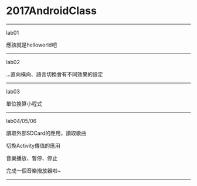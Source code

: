 # 2017AndroidClass


----------

lab01

應該就是helloworld吧

----------

lab02

...直向橫向、語言切換會有不同效果的設定

----------

lab03

單位換算小程式

----------

lab04/05/06

讀取外部SDCard的應用，讀取歌曲

切換Activity傳值的應用

音樂播放、暫停、停止

完成一個音樂撥放器啦~

----------


